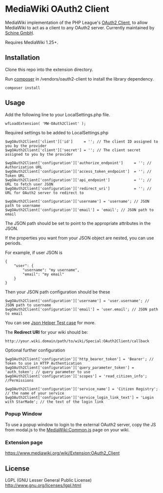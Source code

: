 # MediaWiki OAuth2 Client
MediaWiki implementation of the PHP League's [OAuth2 Client](https://github.com/thephpleague/oauth2-client), to allow MediaWiki to act as a client to any OAuth2 server. Currently maintained by [Schine GmbH](https://www.star-made.org/).

Requires MediaWiki 1.25+.

## Installation

Clone this repo into the extension directory.

Run [composer](https://getcomposer.org/) in /vendors/oauth2-client to install the library dependency.

```
composer install
```

## Usage

Add the following line to your LocalSettings.php file.

```
wfLoadExtension( 'MW-OAuth2Client' );
```

Required settings to be added to LocalSettings.php

```
$wgOAuth2Client['client']['id']     = ''; // The client ID assigned to you by the provider
$wgOAuth2Client['client']['secret'] = ''; // The client secret assigned to you by the provider

$wgOAuth2Client['configuration']['authorize_endpoint']     = ''; // Authorization URL
$wgOAuth2Client['configuration']['access_token_endpoint']  = ''; // Token URL
$wgOAuth2Client['configuration']['api_endpoint']           = ''; // URL to fetch user JSON
$wgOAuth2Client['configuration']['redirect_uri']           = ''; // URL for OAuth2 server to redirect to

$wgOAuth2Client['configuration']['username'] = 'username'; // JSON path to username
$wgOAuth2Client['configuration']['email'] = 'email'; // JSON path to email
```

The JSON path should be set to point to the appropriate attributes in the JSON.

If the properties you want from your JSON object are nested, you can use periods.

For example, if user JSON is

```
{
    "user": {
        "username": "my username",
        "email": "my email"
    }
}
```

Then your JSON path configuration should be these

```
$wgOAuth2Client['configuration']['username'] = 'user.username'; // JSON path to username
$wgOAuth2Client['configuration']['email'] = 'user.email'; // JSON path to email
```

You can see [Json Helper Test case](./tests/phpunit/JsonHelperTest.php) for more.

The **Redirect URI** for your wiki should be:

```
http://your.wiki.domain/path/to/wiki/Special:OAuth2Client/callback
```

Optional further configuration

```
$wgOAuth2Client['configuration']['http_bearer_token'] = 'Bearer'; // Token to use in HTTP Authentication
$wgOAuth2Client['configuration']['query_parameter_token'] = 'auth_token'; // query parameter to use
$wgOAuth2Client['configuration']['scopes'] = 'read_citizen_info'; //Permissions

$wgOAuth2Client['configuration']['service_name'] = 'Citizen Registry'; // the name of your service
$wgOAuth2Client['configuration']['service_login_link_text'] = 'Login with StarMade'; // the text of the login link

```

### Popup Window
To use a popup window to login to the external OAuth2 server, copy the JS from modal.js to the [MediaWiki:Common.js](https://www.mediawiki.org/wiki/Manual:Interface/JavaScript) page on your wiki.

### Extension page
https://www.mediawiki.org/wiki/Extension:OAuth2_Client

## License
LGPL (GNU Lesser General Public License) http://www.gnu.org/licenses/lgpl.html
